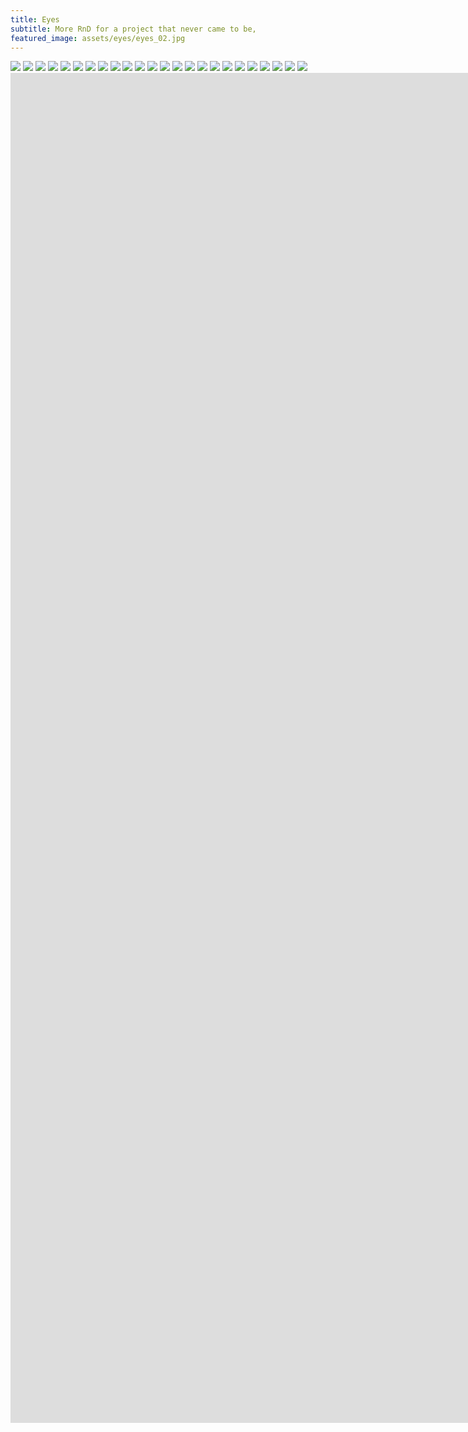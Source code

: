 ```yaml
---
title: Eyes
subtitle: More RnD for a project that never came to be,
featured_image: assets/eyes/eyes_02.jpg
---
```


<div class="gallery" data-columns="2">
	<img src="/assets/eyes/eyes_02.jpg">    	
	<img src="/assets/eyes/eyes_04.jpg">        	
	<img src="/assets/eyes/eyes_09.jpg">	
	<img src="/assets/eyes/eyes_08.jpg">
	<img src="/assets/eyes/eyes_13.jpg">
	<img src="/assets/eyes/eyes_10.jpg">
	<img src="/assets/eyes/eyes_26.jpg">    
	<img src="/assets/eyes/eyes_27.jpg">
    <img src="/assets/eyes/eyes_23.jpg">    	
	<img src="/assets/eyes/eyes_14.jpg">	
	<img src="/assets/eyes/eyes_15.jpg">
	<img src="/assets/eyes/eyes_16.jpg">	
	<img src="/assets/eyes/eyes_17.jpg">	
	<img src="/assets/eyes/eyes_18.jpg">	
	<img src="/assets/eyes/eyes_25.jpg">	
	<img src="/assets/eyes/eyes_19.jpg">	
	<img src="/assets/eyes/eyes_21.jpg">		
	<img src="/assets/eyes/eyes_28.jpg">
	<img src="/assets/eyes/eyes_07.jpg">
	<img src="/assets/eyes/eyes_30.jpg">    
	<img src="/assets/eyes/eyes_29.jpg"> 	
    <img src="/assets/eyes/eyes_12.jpg"> 
	<img src="/assets/eyes/eyes_22.jpg">
	<img src="/assets/eyes/eyes_24.jpg">  
</div>

<iframe src="https://player.vimeo.com/video/1054453864?title=0&amp;byline=0&amp;portrait=0&amp;badge=0&amp;autopause=0&amp;player_id=0&amp;app_id=58479" width="1920" height="1080" frameborder="0" allow="autoplay; fullscreen; picture-in-picture; clipboard-write" title="capsaicin_smoke-02"></iframe>

<iframe src="https://player.vimeo.com/video/1054456679?title=0&amp;byline=0&amp;portrait=0&amp;badge=0&amp;autopause=0&amp;player_id=0&amp;app_id=58479" width="1920" height="1080" frameborder="0" allow="autoplay; fullscreen; picture-in-picture; clipboard-write" title="capsaicin_zoomout_23022015"></iframe>